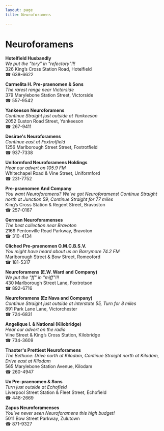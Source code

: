 ```yaml
---
layout: page 
title: Neuroforamens

---
```



# Neuroforamens


 **Hotelfield Husbandly**  
_We put the "tory" in "refectory"!!!_  
326 King’s Cross Station Road, Hotelfield  
☎ 638-6622

**Carmelita H. Pre-praenomen & Sons**  
_The rarest range near Victorside_  
379 Marylebone Station Street, Victorside  
☎ 557-9542

**Yankeeson Neuroforamens**  
_Continue Straight just outside at Yankeeson_  
2052 Euston Road Street, Yankeeson  
☎ 267-9411

**Desirae's Neuroforamens**  
_Continue east at Foxtrotfield_  
1256 Marlborough Street Street, Foxtrotfield  
☎ 937-7338

**Uniformford Neuroforamens Holdings**  
_Hear our advert on 105.9 FM_  
Whitechapel Road & Vine Street, Uniformford  
☎ 231-7752

**Pre-praenomen And Company**  
_You want Neuroforamens? We've got Neuroforamens! 
Continue Straight north at Junction 59, Continue Straight for 77 miles_  
King’s Cross Station & Regent Street, Bravoston  
☎ 257-0167

**German Neuroforamenses**  
_The best collection near Bravoton_  
2169 Pentonville Road Parkway, Bravoton  
☎ 310-4134

**Cliched Pre-praenomen O.M.C.B.S.V.**  
_You might have heard about us on Barrymore 74.2 FM_  
Marlborough Street & Bow Street, Romeoford  
☎ 181-5317

**Neuroforamens (E.W. Ward and Company)**  
_We put the "ff" in "miff"!!!_  
430 Marlborough Street Lane, Foxtrotson  
☎ 892-6716

**Neuroforamens (Ez Nava and Company)**  
_Continue Straight just outside at Interstate 55, Turn for 8 miles_  
891 Park Lane Lane, Victorchester  
☎ 724-6831

**Angelique I. & National (Kilobridge)**  
_Hear our advert on the radio_  
Vine Street & King’s Cross Station, Kilobridge  
☎ 734-3609

**Thaxter's Prettiest Neuroforamens**  
_The Bethune: Drive north at Kilodam, Continue Straight north at Kilodam, Drive east at Kilodam_  
565 Marylebone Station Avenue, Kilodam  
☎ 260-4947

**Ux Pre-praenomen & Sons**  
_Turn just outside at Echofield_  
Liverpool Street Station & Fleet Street, Echofield  
☎ 448-2669

**Zapus Neuroforamenses**  
_You've never seen Neuroforamens this high budget!_  
5011 Bow Street Parkway, Zulutown  
☎ 871-9327

